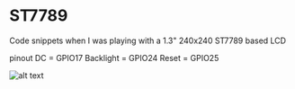 # ST7789
Code snippets when I was playing with a 1.3" 240x240 ST7789 based LCD

pinout
DC = GPIO17
Backlight = GPIO24
Reset = GPIO25

![alt text](https://i.imgur.com/uAXAU7t.jpg)
